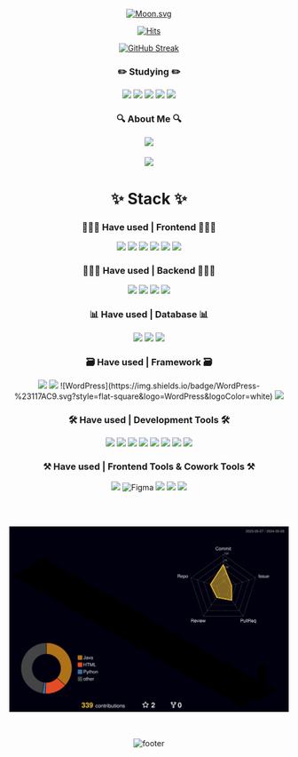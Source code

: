 
<!-- 헤더 부분 wave
<img src="https://capsule-render.vercel.app/api?type=waving&color=0:E34C26,10:DA5B0B,30:C6538C,75:3572A5,100:A371F7&height=100&section=header&text=&fontSize=0" width="100%"/>
-->

<div align="center">
    
<!--달--> 
[![Moon.svg](https://moon-svg.minung.dev/moon.svg?date=2024-07-07&size=200&theme=ray&rotate=0)](https://moon-svg.minung.dev)

<!--방문자 수-->
[![Hits](https://hits.seeyoufarm.com/api/count/incr/badge.svg?url=https%3A%2F%2Fgithub.com%2Fgaeun7&count_bg=%23D2B0FF&title_bg=%2393ADFF&icon=datadog.svg&icon_color=%23FFFFFF&title=hits&edge_flat=false)](https://github.com/gaeun7)
<!--연속 커밋 수-->
[![GitHub Streak](https://streak-stats.demolab.com?user=gaeun7&theme=tokyonight)](https://git.io/streak-stats)



### ✏️ Studying ✏️
<img src="https://img.shields.io/badge/JAVA-007396?style=for-the-badge&logo=java&logoColor=white">
<img src="https://img.shields.io/badge/Spring-6DB33F?style=for-the-badge&logo=Spring&logoColor=white">
<img src="https://img.shields.io/badge/mysql-4479A1?style=for-the-badge&logo=mysql&logoColor=white">
<img src="https://img.shields.io/badge/Git-F05032?style=for-the-badge&logo=git&logoColor=white"/>
<img src="https://img.shields.io/badge/GitHub-181717?style=for-the-badge&logo=GitHub&logoColor=white"/>

### 🔍 About Me 🔍
<a href="https://velog.io/@litlight/posts">
<img src="https://img.shields.io/badge/Velog-20C997?style=for-the-badge&logo=Velog&logoColor=white"/> </a>

<br/>
<br/>

<!--그래프-->
<a href="https://github.com/ashutosh00710/github-readme-activity-graph">
    <img src="https://github-readme-activity-graph.vercel.app/graph?username=gaeun7&theme=tokyo-night&bg_color=20232a&hide_border=true&line=58A6FF&color=58A6FF" width=94%/>
</a>

<br/>

# ✨ Stack ✨

### 👩🏻‍💻 Have used | Frontend 🧑🏻‍💻
<img src="https://img.shields.io/badge/Bootstrapap-7952B3?style=flat-square&logo=bootstrap&logoColor=white"/>
<img src="https://img.shields.io/badge/HTML5-E34F26?style=flat-square&logo=html5&logoColor=white"/> 
<img src="https://img.shields.io/badge/JavaScript-F7DF1E?style=flat-square&logo=javascript&logoColor=black"/>
<img src="https://img.shields.io/badge/CSS3-1572B6?style=flat-square&logo=css3&logoColor=white"/>
<img src="https://img.shields.io/badge/React-61DAFB?style=flat-square&logo=React&logoColor=black"/>
<img src="https://img.shields.io/badge/Expo-000000?style=flat-square&logo=Expo&logoColor=white"/> 

### 🧑🏻‍💻 Have used | Backend 👩🏻‍💻
 <img src="https://img.shields.io/badge/C-A8B9CC?style=flat-square&logo=C&logoColor=white"/> 
 <img src="https://img.shields.io/badge/Ubuntu-E95420?style=flat-square&logo=Ubuntu&logoColor=white"/>  
 <img src="https://img.shields.io/badge/Python-3776AB?style=flat-square&logo=Python&logoColor=white"/> 
 <img src="https://img.shields.io/badge/JAVA-007396?style=flat-square&logo=java&logoColor=white">

### 📊 Have used | Database 📊
<img src="https://img.shields.io/badge/Firebase-FFCA28?style=flat-square&logo=firebase&logoColor=black"/> 
<img src="https://img.shields.io/badge/DBeaver-382923?style=flat-square&logo=DBeaver&logoColor=black"/> 
<img src="https://img.shields.io/badge/mysql-4479A1?style=flat-square&logo=mysql&logoColor=white">

### 🗃️ Have used | Framework 🗃️
<img src="https://img.shields.io/badge/Android Studio-3DDC84?style=flat-square&logo=Android Studio&logoColor=white"/> 
<img src="https://img.shields.io/badge/Flask-000000?style=flat-square&logo=flask&logoColor=white"/> ![WordPress](https://img.shields.io/badge/WordPress-%23117AC9.svg?style=flat-square&logo=WordPress&logoColor=white) <img src="https://img.shields.io/badge/React Native-61DAFB?style=flat-square&logo=React&logoColor=black"/> 

### 🛠️ Have used | Development Tools 🛠️
<img src="https://img.shields.io/badge/Visual Studio-5C2D91?style=flat-square&logo=Visual Studio&logoColor=white"/> 
<img src="https://img.shields.io/badge/Visual Studio Code-007ACC?style=flat-square&logo=Visual Studio Code&logoColor=white"/> 
<img src="https://img.shields.io/badge/Eclipse-FE7A16?style=flat-square&logo=Eclipse&logoColor=white"/> 
<img src="https://img.shields.io/badge/IntelliJIDEA-000000?style=flat-square&logoIntelliJIDEA&logoColor=white"/> 
<img src="https://img.shields.io/badge/sublime_text-%23575757?style=flat-square&logo=sublime-text&logoColor=white"/> 
<img src="https://img.shields.io/badge/Linux-FCC624?style=flat-square&logo=linux&logoColor=black"/> 
<img src="https://img.shields.io/badge/PyCharm-000000?style=flat-square&logo=PyCharm&logoColor=white"/> 
<img src="https://img.shields.io/badge/Amazon AWS-232F3E?style=flat-square&logo=amazonaws&logoColor=white"/>   

### ⚒️ Have used | Frontend Tools & Cowork Tools ⚒️
<img src="https://img.shields.io/badge/Adobe XD-FF61F6?style=flat-square&logo=Adobe XD&logoColor=white"/> ![Figma](https://img.shields.io/badge/figma-%23F24E1E.svg?style=flat-square&logo=figma&logoColor=white)
<img src="https://img.shields.io/badge/Notion-000000?style=flat-square&logo=Notion&logoColor=white"/>
<img src="https://img.shields.io/badge/Slack-4A154B?style=flat-square&logo=Slack&logoColor=white"/>
<img src="https://img.shields.io/badge/GitHub-181717?style=flat-square&logo=GitHub&logoColor=white"/>

<br/>


   
<!--나의 깃 상태-->
<!--
<a href="https://github.com/anuraghazra/github-readme-stats">
    <img src="https://github-readme-stats.vercel.app/api/top-langs/?username=gaeun7&layout=donut&show_icons=true&theme=discord_old_blurple&hide_border=true&bg_color=20232a&icon_color=58A6FF&text_color=fff&title_color=58A6FF&count_private=true&exclude_repo=Face-Transfer-Application" width=38% />
</a>
-->

<!-- GITHUB STATS -->
<!--
<a href="https://github.com/anuraghazra/github-readme-stats">
  <img src="https://github-readme-stats.vercel.app/api?username=gaeun7&show_icons=true&theme=tokyo-night&hide_border=true&bg_color=20232a&icon_color=58A6FF&text_color=fff&title_color=58A6FF&count_private=true" width=56% />
</a> 
-->

<!--
<img src="http://github-profile-summary-cards.vercel.app/api/cards/stats?username=gaeun7&theme=transparent" width=38% />
<img src="https://github-readme-stats.vercel.app/api/top-langs/?username=gaeun7&theme=transparent" width=25% />
<img src="http://github-profile-summary-cards.vercel.app/api/cards/profile-details?username=gaeun7&theme=transparent" width=60% />
-->

<br/>

<!--3d 잔디-->
![](./profile-3d-contrib/profile-night-rainbow.svg)

<br/>

<!--푸터-->
![footer](https://capsule-render.vercel.app/api?type=waving&color=gradient&height=120&animation=fadeIn&section=footer&text=🎐🎐🎐&fontAlign=70)

</div>
